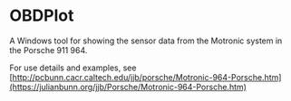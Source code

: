 # OBDPlot
A Windows tool for showing the sensor data from the Motronic system in the Porsche 911 964.

For use details and examples, see [http://pcbunn.cacr.caltech.edu/jjb/porsche/Motronic-964-Porsche.htm](https://julianbunn.org/jjb/Porsche/Motronic-964-Porsche.htm)

